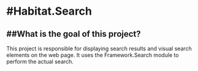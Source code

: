 #Habitat.Search
========

##What is the goal of this project?
--------------------------------
This project is responsible for displaying search results and visual search elements on the web page.
It uses the Framework.Search module to perform the actual search. 